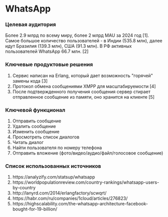 <h1>WhatsApp</h1>

<h3>Целевая аудитория</h3>
<p>Более 2.9 млрд по всему миру, более 2 млрд MAU за 2024 год [1]. Самое большое количество пользователей - в Индии (535.8 млн), далее идут Бразилия (139.3 млн),
США (91.3 млн). В РФ активных пользователей WhatsApp 66.7 млн. [2]</p>

<h3>Ключевые продуктовые решения</h3>
<ol>
    <li>Сервис написан на Erlang, который дает возможность "горячей" замены кода [3]</li>
    <li>Протокол обмена сообщениями XMPP для масштабируемости [4]</li>
    <li>После подтвержденного получения сообщения сервер стирает отправленное сообщение из памяти, оно хранится на клиенте [5]</li>
</ol>

<h3>Ключевой функционал</h3>
<ol>
    <li>Отправить сообщение</li>
    <li>Удалить сообщение</li>
    <li>Изменить сообщение</li>
    <li>Просмотреть список диалогов</li>
    <li>Читать диалог</li>
    <li>Найти пользователя по номеру телефона</li>
    <li>Отправить вложение (фото/видео/аудио/файл/голосовое сообщение)</li>
</ol>

<h3>Список использованных источников</h3>
<ol>
    <li>https://analyzify.com/statsup/whatsapp</li>
    <li>https://worldpopulationreview.com/country-rankings/whatsapp-users-by-country</li>
    <li>http://lanyrd.com/2014/erlangfactory/scwqrt/</li>
    <li>https://habr.com/ru/companies/1cloud/articles/276823/</li>
    <li>https://highscalability.com/the-whatsapp-architecture-facebook-bought-for-19-billion/</li>
</ol>
